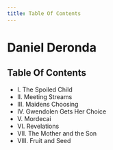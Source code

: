```yaml
---
title: Table Of Contents
---
```

# Daniel Deronda
## Table Of Contents
- I. The Spoiled Child
- II. Meeting Streams
- III. Maidens Choosing
- IV. Gwendolen Gets Her Choice
- V. Mordecai
- VI. Revelations
- VII. The Mother and the Son
- VIII. Fruit and Seed